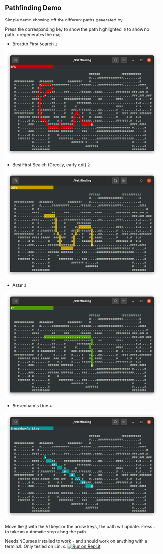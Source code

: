 ## Pathfinding Demo

Simple demo showing off the different paths generated by:

Press the corresponding key to show the path highlighted, `0` to show no path.
`>` regenerates the map. 

- Breadth First Search `1`

![Screenshot](media/BFS.png)

- Best First Search (Greedy, early exit) `2`

![Screenshot](media/GBFS.png)

- Astar `3`

![Screenshot](media/AStar.png)

- Bresenham's Line `4`

![Screenshot](media/BH_Line.png)

Move the `@` with the VI keys or the arrow keys, the path will update. Press `.`
to take an automatic step along the path.

Needs NCurses installed to work - and should work on anything with a terminal.
Only tested on Linux.
[![Run on Repl.it](https://repl.it/badge/github/zwilder/pathfinding_demo)](https://replit.com/@zwilder/pathfinding_demo)
